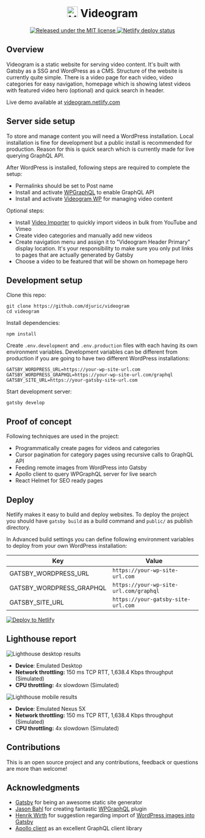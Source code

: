 <h1 align="center"><img src="https://videogram.zarko.dev/wp-content/uploads/2020/01/favicon.png" alt="Videogram" width="28" /> Videogram</h1>

<p align="center">
  <a href="https://github.com/djuric/videogram/blob/master/LICENSE">
    <img src="https://img.shields.io/badge/license-MIT-blue.svg" alt="Released under the MIT license" />
  </a>
  <a href="https://app.netlify.com/sites/videogram/deploys">
    <img src="https://api.netlify.com/api/v1/badges/5b2e13ea-2f0c-44f8-bea4-82e8afaacf3a/deploy-status" alt="Netlify deploy status" />
  </a>
</p>

## Overview

Videogram is a static website for serving video content. It's built with Gatsby as a SSG and WordPress as a CMS. Structure of the website is currently quite simple. There is a video page for each video, video categories for easy navigation, homepage which is showing latest videos with featured video hero (optional) and quick search in header.

Live demo available at [videogram.netlify.com](https://videogram.netlify.com)

## Server side setup

To store and manage content you will need a WordPress installation. Local installation is fine for development but a public install is recommended for production. Reason for this is quick search which is currently made for live querying GraphQL API.

After WordPress is installed, following steps are required to complete the setup:

- Permalinks should be set to Post name
- Install and activate [WPGraphQL](https://github.com/wp-graphql/wp-graphql) to enable GraphQL API
- Install and activate [Videogram WP](https://github.com/djuric/videogram-wp) for managing video content

Optional steps:

- Install [Video Importer](https://wordpress.org/plugins/meks-video-importer/) to quickly import videos in bulk from YouTube and Vimeo
- Create video categories and manually add new videos
- Create navigation menu and assign it to "Videogram Header Primary" display location. It's your responsibility to make sure you only put links to pages that are actually generated by Gatsby
- Choose a video to be featured that will be shown on homepage hero

## Development setup

Clone this repo:

```
git clone https://github.com/djuric/videogram
cd videogram
```

Install dependencies:

```
npm install
```

Create `.env.development` and `.env.production` files with each having its own environment variables. Development variables can be different from production if you are going to have two different WordPress installations:

```
GATSBY_WORDPRESS_URL=https://your-wp-site-url.com
GATSBY_WORDPRESS_GRAPHQL=https://your-wp-site-url.com/graphql
GATSBY_SITE_URL=https://your-gatsby-site-url.com
```

Start development server:

```
gatsby develop
```

## Proof of concept

Following techniques are used in the project:

- Programmatically create pages for videos and categories
- Cursor pagination for category pages using recursive calls to GraphQL API
- Feeding remote images from WordPress into Gatsby
- Apollo client to query WPGraphQL server for live search
- React Helmet for SEO ready pages

## Deploy

Netlify makes it easy to build and deploy websites. To deploy the project you should have `gatsby build` as a build command and `public/` as publish directory.

In Advanced build settings you can define following environment variables to deploy from your own WordPress installation:

| Key                      | Value                                  |
| ------------------------ | -------------------------------------- |
| GATSBY_WORDPRESS_URL     | `https://your-wp-site-url.com`         |
| GATSBY_WORDPRESS_GRAPHQL | `https://your-wp-site-url.com/graphql` |
| GATSBY_SITE_URL          | `https://your-gatsby-site-url.com`     |

[![Deploy to Netlify](https://www.netlify.com/img/deploy/button.svg)](https://app.netlify.com/start/deploy?repository=https://github.com/djuric/videogram)

## Lighthouse report

![Lighthouse desktop results](https://videogram.zarko.dev/wp-content/uploads/2020/01/videogram-desktop.png)

- **Device**: Emulated Desktop
- **Network throttling:** 150 ms TCP RTT, 1,638.4 Kbps throughput (Simulated)
- **CPU throttling:** 4x slowdown (Simulated)

![Lighthouse mobile results](https://videogram.zarko.dev/wp-content/uploads/2020/01/videogram-mobile.png)

- **Device**: Emulated Nexus 5X
- **Network throttling:** 150 ms TCP RTT, 1,638.4 Kbps throughput (Simulated)
- **CPU throttling:** 4x slowdown (Simulated)

## Contributions

This is an open source project and any contributions, feedback or questions are more than welcome!

## Acknowledgments

- [Gatsby](https://github.com/gatsbyjs/gatsby) for being an awesome static site generator
- [Jason Bahl](https://twitter.com/jasonbahl) for creating fantastic [WPGraphQL](https://github.com/wp-graphql/wp-graphql) plugin
- [Henrik Wirth](https://github.com/henrikwirth) for suggestion regarding import of [WordPress images into Gatsby](https://dev.to/nevernull/gatsby-with-wpgraphql-acf-and-gatbsy-image-72m)
- [Apollo client](https://github.com/apollographql) as an excellent GraphQL client library
